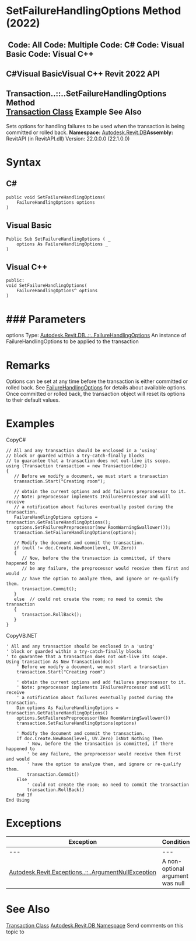 # SetFailureHandlingOptions Method (2022)

﻿
 Code: All Code: Multiple Code: C# Code: Visual Basic Code: Visual C++   
---  
C#Visual BasicVisual C++
Revit 2022 API  
---  
Transaction..::..SetFailureHandlingOptions Method   
[Transaction Class](308ebf8d-d96d-4643-cd1d-34fffcea53fd.md "Transaction Class") Example See Also  
---  
Sets options for handling failures to be used when the transaction is being committed or rolled back. 
**Namespace:** [Autodesk.Revit.DB](87546ba7-461b-c646-cbb1-2cb8f5bff8b2.md "Autodesk.Revit.DB Namespace")**Assembly:** RevitAPI (in RevitAPI.dll) Version: 22.0.0.0 (22.1.0.0)
# Syntax
C#  
---  
```text
public void SetFailureHandlingOptions(
	FailureHandlingOptions options
)
```
  
Visual Basic  
---  
```text
Public Sub SetFailureHandlingOptions ( _
	options As FailureHandlingOptions _
)
```
  
Visual C++  
---  
```text
public:
void SetFailureHandlingOptions(
	FailureHandlingOptions^ options
)
```
  
# ### Parameters
options
    Type: [Autodesk.Revit.DB..::..FailureHandlingOptions](c03bb2e5-f679-bf24-4e87-08b3c3a08385.md "FailureHandlingOptions Class") An instance of FailureHandlingOptions to be applied to the transaction 
# Remarks
Options can be set at any time before the transaction is either committed or rolled back. See [FailureHandlingOptions](c03bb2e5-f679-bf24-4e87-08b3c3a08385.md "FailureHandlingOptions Class") for details about available options. Once committed or rolled back, the transaction object will reset its options to their default values. 
# Examples
CopyC#
```text
// All and any transaction should be enclosed in a 'using'
// block or guarded within a try-catch-finally blocks
// to guarantee that a transaction does not out-live its scope.
using (Transaction transaction = new Transaction(doc))
{
   // Before we modify a document, we must start a transaction
   transaction.Start("Creating room");

   // obtain the current options and add failures preprocessor to it.
   // Note: preprocessor implements IFailuresProcessor and will receive 
   // a notification about failures eventually posted during the transaction.
   FailureHandlingOptions options = transaction.GetFailureHandlingOptions();
   options.SetFailuresPreprocessor(new RoomWarningSwallower());
   transaction.SetFailureHandlingOptions(options);

   // Modify the document and commit the transaction.
   if (null != doc.Create.NewRoom(level, UV.Zero))
   {
      // Now, before the the transaction is committed, if there happened to 
      // be any failure, the preprocessor would receive them first and would
      // have the option to analyze them, and ignore or re-qualify them.
      transaction.Commit();
   }
   else  // could not create the room; no need to commit the transaction
   {
      transaction.RollBack();
   }
}
```

CopyVB.NET
```text
' All and any transaction should be enclosed in a 'using'
' block or guarded within a try-catch-finally blocks
' to guarantee that a transaction does not out-live its scope.
Using transaction As New Transaction(doc)
    ' Before we modify a document, we must start a transaction
    transaction.Start("Creating room")

    ' obtain the current options and add failures preprocessor to it.
    ' Note: preprocessor implements IFailuresProcessor and will receive 
    ' a notification about failures eventually posted during the transaction.
    Dim options As FailureHandlingOptions = transaction.GetFailureHandlingOptions()
    options.SetFailuresPreprocessor(New RoomWarningSwallower())
    transaction.SetFailureHandlingOptions(options)

    ' Modify the document and commit the transaction.
    If doc.Create.NewRoom(level, UV.Zero) IsNot Nothing Then
        ' Now, before the the transaction is committed, if there happened to 
        ' be any failure, the preprocessor would receive them first and would
        ' have the option to analyze them, and ignore or re-qualify them.
        transaction.Commit()
    Else
        ' could not create the room; no need to commit the transaction
        transaction.RollBack()
    End If
End Using
```

# Exceptions
| Exception | Condition |
| --- | --- |
| --- | --- |
| [Autodesk.Revit.Exceptions..::..ArgumentNullException](631e1424-60f4-929b-4e52-dda9dcd26316.md "ArgumentNullException Class") | A non-optional argument was null |

# See Also
[Transaction Class](308ebf8d-d96d-4643-cd1d-34fffcea53fd.md "Transaction Class")
[Autodesk.Revit.DB Namespace](87546ba7-461b-c646-cbb1-2cb8f5bff8b2.md "Autodesk.Revit.DB Namespace")
Send comments on this topic to 